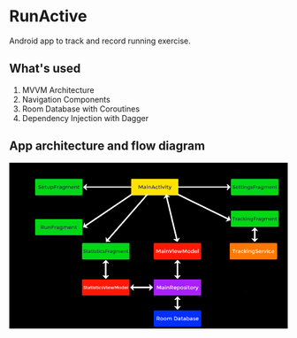 # RunActive
Android app to track and record running exercise.

## What's used
1. MVVM Architecture
2. Navigation Components
3. Room Database with Coroutines
4. Dependency Injection with Dagger

## App architecture and flow diagram
![alt text](https://github.com/siddhantdrk/RunActive/blob/master/images/Flowchart.PNG)
